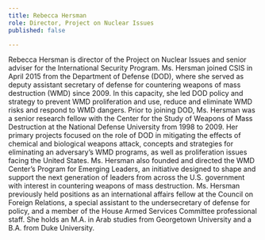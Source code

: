 ```yaml
---
title: Rebecca Hersman
role: Director, Project on Nuclear Issues
published: false

---
```

Rebecca Hersman is director of the Project on Nuclear Issues and senior adviser for the International Security Program. Ms. Hersman joined CSIS in April 2015 from the Department of Defense (DOD), where she served as deputy assistant secretary of defense for countering weapons of mass destruction (WMD) since 2009. In this capacity, she led DOD policy and strategy to prevent WMD proliferation and use, reduce and eliminate WMD risks and respond to WMD dangers. Prior to joining DOD, Ms. Hersman was a senior research fellow with the Center for the Study of Weapons of Mass Destruction at the National Defense University from 1998 to 2009. Her primary projects focused on the role of DOD in mitigating the effects of chemical and biological weapons attack, concepts and strategies for eliminating an adversary’s WMD programs, as well as proliferation issues facing the United States. Ms. Hersman also founded and directed the WMD Center’s Program for Emerging Leaders, an initiative designed to shape and support the next generation of leaders from across the U.S. government with interest in countering weapons of mass destruction. Ms. Hersman previously held positions as an international affairs fellow at the Council on Foreign Relations, a special assistant to the undersecretary of defense for policy, and a member of the House Armed Services Committee professional staff. She holds an M.A. in Arab studies from Georgetown University and a B.A. from Duke University.